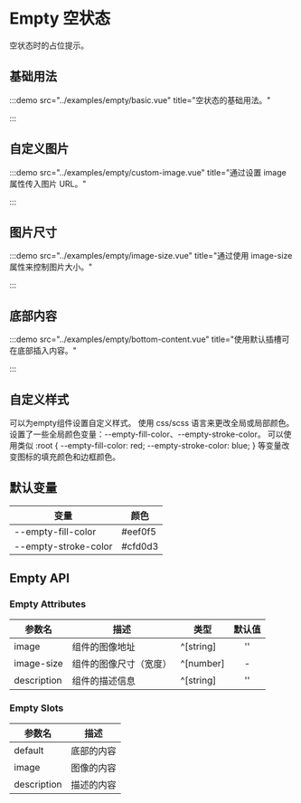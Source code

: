 # Empty 空状态

空状态时的占位提示。

## 基础用法

:::demo src="../examples/empty/basic.vue" title="空状态的基础用法。"

:::

## 自定义图片

:::demo src="../examples/empty/custom-image.vue" title="通过设置 image 属性传入图片 URL。"

:::

## 图片尺寸

:::demo src="../examples/empty/image-size.vue" title="通过使用 image-size 属性来控制图片大小。"

:::

## 底部内容

:::demo src="../examples/empty/bottom-content.vue" title="使用默认插槽可在底部插入内容。"

:::

## 自定义样式

可以为empty组件设置自定义样式。 使用 css/scss 语言来更改全局或局部颜色。 设置了一些全局颜色变量：--empty-fill-color、--empty-stroke-color。 可以使用类似 :root { --empty-fill-color: red; --empty-stroke-color: blue; } 等变量改变图标的填充颜色和边框颜色。

## 默认变量

| 变量 | 颜色 |
| ------ | ---- |
| --empty-fill-color | #eef0f5 |
| --empty-stroke-color | #cfd0d3 |

## Empty API

### Empty Attributes

| 参数名 | 描述 | 类型 | 默认值 |
| ------ | ---- | ---- | :----: |
| image | 组件的图像地址 | ^[string] | '' |
| image-size | 组件的图像尺寸（宽度）| ^[number] | - |
| description | 组件的描述信息 | ^[string] | '' |

### Empty Slots

| 参数名 | 描述 |
| ------ | ---- |
| default | 底部的内容 |
| image | 图像的内容 |
| description | 描述的内容 |
